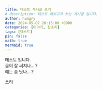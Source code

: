 ```yaml
---
title: 테스트 게시글 쓰리
# description: 테스트 해보고자 쓰는 게시글 입니다.
author: hungry
date: 2024-05-07 20:15:00 +0900
categories: [이야기, 잡소리]
tags: [테스트]
pin: false
math: true
mermaid: true
---
```


테스트 입니다.  
글이 잘 써지나....?  
얘는 좀 낫나....?  

쓰리